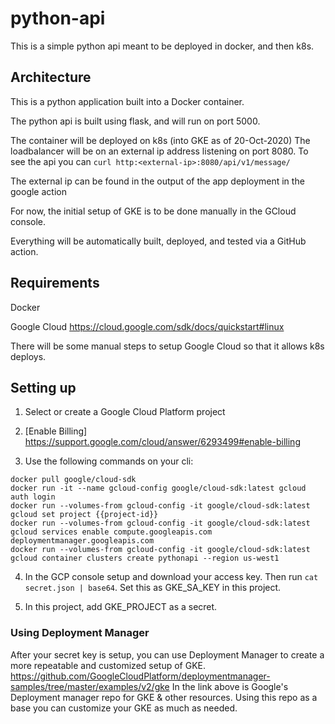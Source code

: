 # python-api
This is a simple python api meant to be deployed in docker, and then k8s.


## Architecture
This is a python application built into a Docker container. 

The python api is built using flask, and will run on port 5000.

The container will be deployed on k8s (into GKE as of 20-Oct-2020)
The loadbalancer will be on an external ip address listening on port 8080. 
To see the api you can `curl http:<external-ip>:8080/api/v1/message/`

The external ip can be found in the output of the app deployment in the google action

For now, the initial setup of GKE is to be done manually in the GCloud console.

Everything will be automatically built, deployed, and tested via a GitHub action.


## Requirements
Docker

Google Cloud https://cloud.google.com/sdk/docs/quickstart#linux

There will be some manual steps to setup Google Cloud so that it allows k8s deploys.


## Setting up

1. Select or create a Google Cloud Platform project

2. [Enable Billing] https://support.google.com/cloud/answer/6293499#enable-billing

3. Use the following commands on your cli:

```
docker pull google/cloud-sdk
docker run -it --name gcloud-config google/cloud-sdk:latest gcloud auth login
docker run --volumes-from gcloud-config -it google/cloud-sdk:latest gcloud set project {{project-id}}
docker run --volumes-from gcloud-config -it google/cloud-sdk:latest gcloud services enable compute.googleapis.com deploymentmanager.googleapis.com
docker run --volumes-from gcloud-config -it google/cloud-sdk:latest gcloud container clusters create pythonapi --region us-west1
```

4. In the GCP console setup and download your access key. Then run ```cat secret.json | base64```. Set this as GKE_SA_KEY in this project.

5. In this project, add GKE_PROJECT as a secret.


### Using Deployment Manager
After your secret key is setup, you can use Deployment Manager to create a more repeatable and customized setup of GKE.
https://github.com/GoogleCloudPlatform/deploymentmanager-samples/tree/master/examples/v2/gke 
In the link above is Google's Deployment manager repo for GKE & other resources. Using this repo as a base you can customize your GKE as much as needed. 
